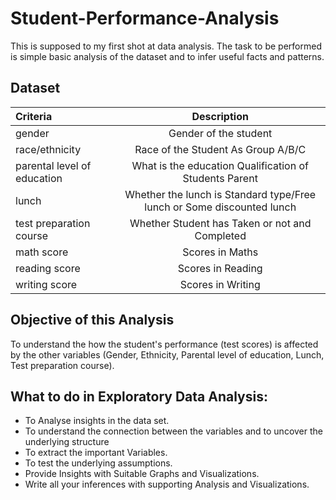 # Student-Performance-Analysis

This is supposed to my first shot at data analysis. The task to be performed is simple basic analysis of the dataset and to infer useful facts and patterns.

## Dataset

| Criteria | Description |
| :---        |    :----:   |
| gender |Gender of the student|
| race/ethnicity   | Race of the Student As Group A/B/C|
| parental level of education  | What is the education Qualification of Students Parent|
| lunch                         |                Whether the lunch is Standard type/Free lunch or Some discounted lunch|
| test preparation course        | Whether Student has Taken or not and Completed|
| math score                              | Scores in Maths|
| reading score                          | Scores in Reading|
| writing score                           | Scores in Writing


## Objective of this Analysis
To understand the how the student's performance (test scores) is affected by the other variables (Gender, Ethnicity, Parental level of education, Lunch, Test preparation course).
## What to do in  Exploratory Data Analysis:
* To Analyse insights in the data set.
* To understand the connection between the variables and to uncover the underlying structure
* To extract the important Variables.
* To test the underlying assumptions.
* Provide Insights with Suitable Graphs and Visualizations.
* Write all your inferences with supporting Analysis and Visualizations.
